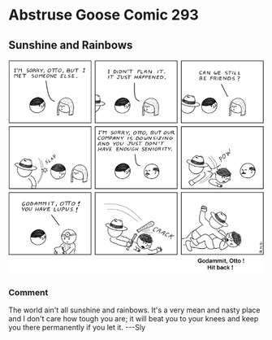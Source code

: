 # Abstruse Goose Comic 293
## Sunshine and Rainbows

![image](escalator_of_life_temporarily_stairs_sorry_for_the_convenience.png)
### Comment
The world ain't all sunshine and rainbows. It's a very mean and nasty place and I don't care how tough you are; it will beat you to your knees and keep you there permanently if you let it. ---Sly
